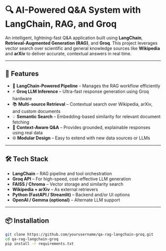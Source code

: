 # 🔍 AI-Powered Q&A System with LangChain, RAG, and Groq

An intelligent, lightning-fast Q&A application built using **LangChain**, **Retrieval-Augmented Generation (RAG)**, and **Groq**. This project leverages vector search over scientific and general knowledge sources like **Wikipedia** and **arXiv** to deliver accurate, contextual answers in real time.

---

## 🚀 Features

- 🔗 **LangChain-Powered Pipeline** – Manages the RAG workflow efficiently
- ⚡ **Groq LLM Inference** – Ultra-fast response generation using Groq hardware
- 📚 **Multi-source Retrieval** – Contextual search over Wikipedia, arXiv, and custom documents
- 💡 **Semantic Search** – Embedding-based similarity for relevant document fetching
- 🧠 **Context-Aware Q&A** – Provides grounded, explainable responses using real data
- 🌐 **Modular Design** – Easy to extend with new data sources or LLMs

---

## 🛠️ Tech Stack

- **LangChain** – RAG pipeline and tool orchestration  
- **Groq API** – For high-speed, cost-effective LLM generation  
- **FAISS / Chroma** – Vector storage and similarity search  
- **Wikipedia + arXiv** – As external retrievers  
- **Python (FastAPI / Streamlit)** – Backend and/or UI options  
- **OpenAI / Gemma (optional)** – Alternate LLM support

---

## 📦 Installation

```bash
git clone https://github.com/yourusername/qa-rag-langchain-groq.git
cd qa-rag-langchain-groq
pip install -r requirements.txt
